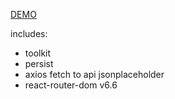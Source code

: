 [DEMO](https://ernestofernandezua.github.io/react_test-project-post-get-token/)

includes:
  - toolkit
  - persist
  - axios fetch to api jsonplaceholder
  - react-router-dom v6.6
  